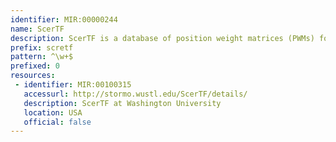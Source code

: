 ```yaml
---
identifier: MIR:00000244
name: ScerTF
description: ScerTF is a database of position weight matrices (PWMs) for transcription factors in Saccharomyces species. It identifies a single matrix for each TF that best predicts in vivo data, providing metrics related to the performance of that matrix in accurately representing the DNA binding specificity of the annotated transcription factor.
prefix: scretf
pattern: ^\w+$
prefixed: 0
resources:
 - identifier: MIR:00100315
   accessurl: http://stormo.wustl.edu/ScerTF/details/
   description: ScerTF at Washington University
   location: USA
   official: false
---
```

